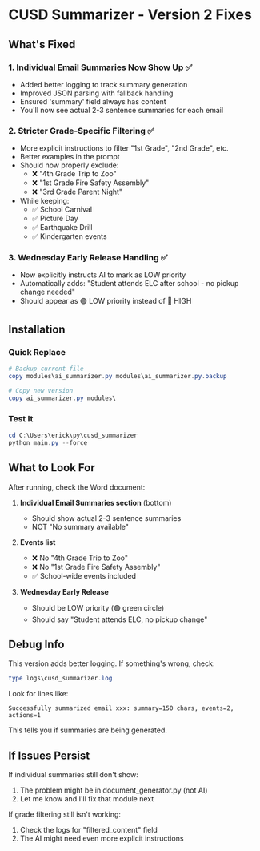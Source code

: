 # CUSD Summarizer - Version 2 Fixes

## What's Fixed

### 1. Individual Email Summaries Now Show Up ✅
- Added better logging to track summary generation
- Improved JSON parsing with fallback handling
- Ensured 'summary' field always has content
- You'll now see actual 2-3 sentence summaries for each email

### 2. Stricter Grade-Specific Filtering ✅
- More explicit instructions to filter "1st Grade", "2nd Grade", etc.
- Better examples in the prompt
- Should now properly exclude:
  - ❌ "4th Grade Trip to Zoo"
  - ❌ "1st Grade Fire Safety Assembly"  
  - ❌ "3rd Grade Parent Night"
- While keeping:
  - ✅ School Carnival
  - ✅ Picture Day
  - ✅ Earthquake Drill
  - ✅ Kindergarten events

### 3. Wednesday Early Release Handling ✅
- Now explicitly instructs AI to mark as LOW priority
- Automatically adds: "Student attends ELC after school - no pickup change needed"
- Should appear as 🟢 LOW priority instead of 🔴 HIGH

## Installation

### Quick Replace

```powershell
# Backup current file
copy modules\ai_summarizer.py modules\ai_summarizer.py.backup

# Copy new version
copy ai_summarizer.py modules\
```

### Test It

```powershell
cd C:\Users\erick\py\cusd_summarizer
python main.py --force
```

## What to Look For

After running, check the Word document:

1. **Individual Email Summaries section** (bottom)
   - Should show actual 2-3 sentence summaries
   - NOT "No summary available"

2. **Events list**
   - ❌ No "4th Grade Trip to Zoo"
   - ❌ No "1st Grade Fire Safety Assembly"
   - ✅ School-wide events included

3. **Wednesday Early Release**
   - Should be LOW priority (🟢 green circle)
   - Should say "Student attends ELC, no pickup change"

## Debug Info

This version adds better logging. If something's wrong, check:

```powershell
type logs\cusd_summarizer.log
```

Look for lines like:
```
Successfully summarized email xxx: summary=150 chars, events=2, actions=1
```

This tells you if summaries are being generated.

## If Issues Persist

If individual summaries still don't show:
1. The problem might be in document_generator.py (not AI)
2. Let me know and I'll fix that module next

If grade filtering still isn't working:
1. Check the logs for "filtered_content" field
2. The AI might need even more explicit instructions

